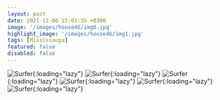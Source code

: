 ```yaml
---
layout: post
date: 2021-11-06 15:01:35 +0300
image: '/images/house46/img0.jpg'
highlight_image: '/images/house46/img1.jpg'
tags: [Mississauga]
featured: false
disabled: false
---
```


![Surfer]({{site.baseurl}}/images/house46/img3.jpg){:loading="lazy"}
![Surfer]({{site.baseurl}}/images/house46/img4.jpg){:loading="lazy"}
![Surfer]({{site.baseurl}}/images/house46/img5.jpg){:loading="lazy"}
![Surfer]({{site.baseurl}}/images/house46/img6.jpg){:loading="lazy"}
![Surfer]({{site.baseurl}}/images/house46/img7.jpg){:loading="lazy"}
![Surfer]({{site.baseurl}}/images/house46/img8.jpg){:loading="lazy"} 